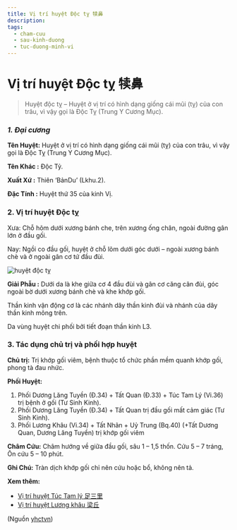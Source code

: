 ```yaml
---
title: Vị trí huyệt Độc tỵ 犊鼻
description: 
tags:
  - cham-cuu
  - sau-kinh-duong
  - tuc-duong-minh-vi
---
```


# Vị trí huyệt Độc tỵ 犊鼻 

> Huyệt độc tỵ – Huyệt ở vị trí có hình dạng giống cái mũi (tỵ) của con trâu, vì vậy gọi là Độc Tỵ (Trung Y Cương Mục).

### *1. Đại cương*

**Tên Huyệt:** Huyệt ở vị trí có hình dạng giống cái mũi (tỵ) của con trâu, vì vậy gọi là Độc Tỵ (Trung Y Cương Mục).

**Tên Khác :** Độc Tỷ.

**Xuất Xứ :** Thiên ‘BảnDu’ (Lkhu.2).

**Đặc Tính :** Huyệt thứ 35 của kinh Vị.

### **2. V**ị **trí huyệt Độc tỵ**

Xưa: Chỗ hõm dưới xương bánh che, trên xương ống chân, ngoài đường gân lớn ở đầu gối.

Nay: Ngồi co đầu gối, huyệt ở chỗ lõm dưới góc dưới – ngoài xương bánh chè và ở ngoài gân cơ tứ đầu đùi.

![huyệt độc tỵ](/imgs/yhctvn/huyet-doc-ty-300x169.jpg)

**Giải Phẫu :** Dưới da là khe giữa cơ 4 đầu đùi và gân cơ căng cân đùi, góc ngoài bờ dưới xương bánh chè và khe khớp gối.

Thần kinh vận động cơ là các nhánh dây thần kinh đùi và nhánh của dây thần kinh mông trên.

Da vùng huyệt chi phối bởi tiết đoạn thần kinh L3.

### **3. Tác dụng chủ trị và phối hợp huyệt**

**Chủ trị:** Trị khớp gối viêm, bệnh thuộc tổ chức phần mềm quanh khớp gối, phong tà đau nhức.

**Phối Huyệt:**

1. Phối Dương Lăng Tuyền (Đ.34) + Tất Quan (Đ.33) + Túc Tam Lý (Vi.36) trị bệnh ở gối (Tư Sinh Kinh).
2. Phối Dương Lăng Tuyền (Đ.34) + Tất Quan trị đầu gối mất cảm giác (Tư Sinh Kinh).
3. Phối Lương Khâu (Vi.34) + Tất Nhãn + Uỷ Trung (Bq.40) (+Tất Dương Quan, Dương Lăng Tuyền) trị khớp gối viêm

**Châm Cứu:** Châm hướng về giữa đầu gối, sâu 1 – 1,5 thốn. Cứu 5 – 7 tráng, Ôn cứu 5 – 10 phút.

**Ghi Chú:** Tràn dịch khớp gối chỉ nên cứu hoặc bổ, không nên tả.

**Xem thêm:**

* [Vị trí huyệt Túc Tam lý 足三里](/yhctvn/vi-tri-huyet-tuc-tam-ly-%e8%b6%b3%e4%b8%89%e9%87%8c/)
* [Vị trí huyệt Lương khâu 梁丘](/yhctvn/vi-tri-huyet-luong-khau/)

(Nguồn <a href="https://yhctvn.com/vi-tri-huyet-doc-ty/" target="_blank">yhctvn</a>)
